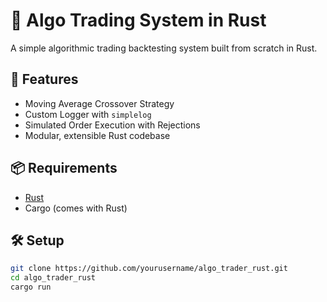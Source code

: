 # 🦀 Algo Trading System in Rust

A simple algorithmic trading backtesting system built from scratch in Rust.

## 🚀 Features

- Moving Average Crossover Strategy
- Custom Logger with `simplelog`
- Simulated Order Execution with Rejections
- Modular, extensible Rust codebase

## 📦 Requirements

- [Rust](https://www.rust-lang.org/tools/install)
- Cargo (comes with Rust)

## 🛠 Setup

```bash
git clone https://github.com/yourusername/algo_trader_rust.git
cd algo_trader_rust
cargo run
